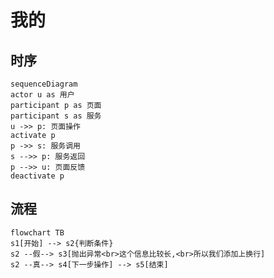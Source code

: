 # 我的

## 时序

```graph
sequenceDiagram
actor u as 用户
participant p as 页面
participant s as 服务
u ->> p: 页面操作
activate p
p ->> s: 服务调用
s -->> p: 服务返回
p -->> u: 页面反馈
deactivate p
```

## 流程

```graph
flowchart TB
s1[开始] --> s2{判断条件}
s2 --假--> s3[抛出异常<br>这个信息比较长,<br>所以我们添加上换行]
s2 --真--> s4[下一步操作] --> s5[结束]
```

